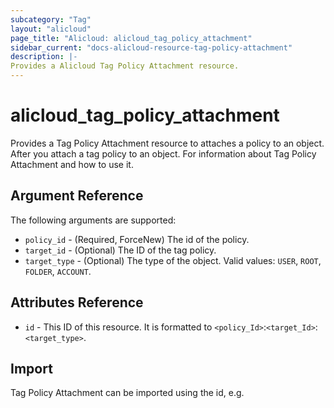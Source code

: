 ```yaml
---
subcategory: "Tag"
layout: "alicloud"
page_title: "Alicloud: alicloud_tag_policy_attachment"
sidebar_current: "docs-alicloud-resource-tag-policy-attachment"
description: |-
Provides a Alicloud Tag Policy Attachment resource.
---
```


# alicloud\_tag\_policy\_attachment

Provides a Tag Policy Attachment resource to attaches a policy to an object. After you attach a tag policy to an object.
For information about Tag Policy Attachment and how to use it.

## Argument Reference

The following arguments are supported:

* `policy_id` - (Required, ForceNew) The id of the policy.
* `target_id` - (Optional) The ID of the tag policy.
* `target_type` - (Optional) The type of the object. Valid values: `USER`, `ROOT`, `FOLDER`, `ACCOUNT`.

## Attributes Reference

* `id` - This ID of this resource. It is formatted to `<policy_Id>`:`<target_Id>`:`<target_type>`.

## Import

Tag Policy Attachment can be imported using the id, e.g.

